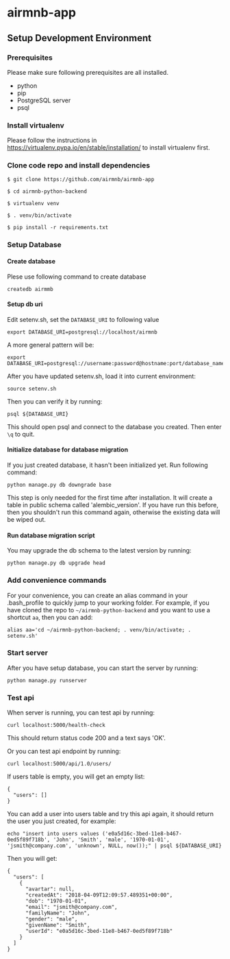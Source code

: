 # airmnb-app


## Setup Development Environment

### Prerequisites

Please make sure following prerequisites are all installed.

 - python
 - pip
 - PostgreSQL server
 - psql

### Install virtualenv

Please follow the instructions in https://virtualenv.pypa.io/en/stable/installation/ to install virtualenv first.

### Clone code repo and install dependencies

```
$ git clone https://github.com/airmnb/airmnb-app

$ cd airmnb-python-backend

$ virtualenv venv

$ . venv/bin/activate

$ pip install -r requirements.txt
```

### Setup Database

#### Create database

Plese use following command to create database
```
createdb airmmb
```

#### Setup db uri

Edit setenv.sh, set the ```DATABASE_URI``` to following value

```
export DATABASE_URI=postgresql://localhost/airmnb
```

A more general pattern will be:
```
export DATABASE_URI=postgresql://username:password@hostname:port/database_name
```

After you have updated setenv.sh, load it into current environment:
```
source setenv.sh
```

Then you can verify it by running:
```
psql ${DATABASE_URI}
```
This should open psql and connect to the database you created. Then enter ```\q``` to quit.


#### Initialize database for database migration

If you just created database, it hasn't been initialized yet. Run following command:

```
python manage.py db downgrade base
```

This step is only needed for the first time after installation. It will create a table in public schema called 'alembic_version'. If 
you have run this before, then you shouldn't run this command again, otherwise the existing data will be wiped out.

#### Run database migration script

You may upgrade the db schema to the latest version by running:
```
python manage.py db upgrade head
```

### Add convenience commands

For your convenience, you can create an alias command in your .bash_profile to quickly jump to your working folder. For example, if you have cloned the repo to `~/airmnb-python-backend` and you want to use a shortcut `aa`, then you can add:

```
alias aa='cd ~/airmnb-python-backend; . venv/bin/activate; . setenv.sh'
```

### Start server

After you have setup database, you can start the server by running:
```
python manage.py runserver
```

### Test api

When server is running, you can test api by running:
```
curl localhost:5000/health-check
```

This should return status code 200 and a text says 'OK'.

Or you can test api endpoint by running:
```
curl localhost:5000/api/1.0/users/
```

If users table is empty, you will get an empty list:
```
{
  "users": []
}
```

You can add a user into users table and try this api again, it should return the user you just created, for example:
```
echo "insert into users values ('e0a5d16c-3bed-11e8-b467-0ed5f89f718b', 'John', 'Smith', 'male', '1970-01-01', 'jsmith@company.com', 'unknown', NULL, now());" | psql ${DATABASE_URI}
```
Then you will get:
```
{
  "users": [
    {
      "avartar": null, 
      "createdAt": "2018-04-09T12:09:57.489351+00:00", 
      "dob": "1970-01-01", 
      "email": "jsmith@company.com", 
      "familyName": "John", 
      "gender": "male", 
      "givenName": "Smith", 
      "userId": "e0a5d16c-3bed-11e8-b467-0ed5f89f718b"
    }
  ]
}
```
